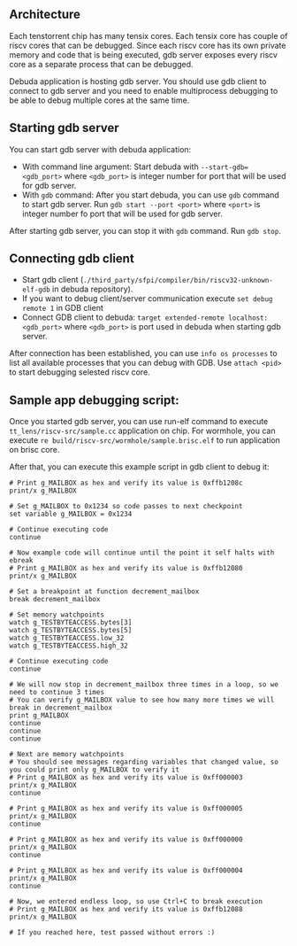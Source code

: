 ## Architecture

Each tenstorrent chip has many tensix cores. Each tensix core has couple of riscv cores that can be debugged. Since each riscv core has its own private memory and code that is being executed, gdb server exposes every riscv core as a separate process that can be debugged.

Debuda application is hosting gdb server. You should use gdb client to connect to gdb server and you need to enable multiprocess debugging to be able to debug multiple cores at the same time.

## Starting gdb server

You can start gdb server with debuda application:

- With command line argument: Start debuda with `--start-gdb=<gdb_port>` where `<gdb_port>` is integer number for port that will be used for gdb server.
- With `gdb` command: After you start debuda, you can use `gdb` command to start gdb server. Run `gdb start --port <port>` where `<port>` is integer number fo port that will be used for gdb server.

After starting gdb server, you can stop it with `gdb` command. Run `gdb stop`.

## Connecting gdb client

- Start gdb client (`./third_party/sfpi/compiler/bin/riscv32-unknown-elf-gdb` in debuda repository).
- If you want to debug client/server communication execute `set debug remote 1` in GDB client
- Connect GDB client to debuda: `target extended-remote localhost:<gdb_port>` where `<gdb_port>` is port used in debuda when starting gdb server.

After connection has been established, you can use `info os processes` to list all available processes that you can debug with GDB. Use `attach <pid>` to start debugging selested riscv core.

## Sample app debugging script:

Once you started gdb server, you can use run-elf command to execute `tt_lens/riscv-src/sample.cc` application on chip. For wormhole, you can execute `re build/riscv-src/wormhole/sample.brisc.elf` to run application on brisc core.

After that, you can execute this example script in gdb client to debug it:

```
# Print g_MAILBOX as hex and verify its value is 0xffb1208c
print/x g_MAILBOX

# Set g_MAILBOX to 0x1234 so code passes to next checkpoint
set variable g_MAILBOX = 0x1234

# Continue executing code
continue

# Now example code will continue until the point it self halts with ebreak
# Print g_MAILBOX as hex and verify its value is 0xffb12080
print/x g_MAILBOX

# Set a breakpoint at function decrement_mailbox
break decrement_mailbox

# Set memory watchpoints
watch g_TESTBYTEACCESS.bytes[3]
watch g_TESTBYTEACCESS.bytes[5]
watch g_TESTBYTEACCESS.low_32
watch g_TESTBYTEACCESS.high_32

# Continue executing code
continue

# We will now stop in decrement_mailbox three times in a loop, so we need to continue 3 times
# You can verify g_MAILBOX value to see how many more times we will break in decrement_mailbox
print g_MAILBOX
continue
continue
continue

# Next are memory watchpoints
# You should see messages regarding variables that changed value, so you could print only g_MAILBOX to verify it
# Print g_MAILBOX as hex and verify its value is 0xff000003
print/x g_MAILBOX
continue

# Print g_MAILBOX as hex and verify its value is 0xff000005
print/x g_MAILBOX
continue

# Print g_MAILBOX as hex and verify its value is 0xff000000
print/x g_MAILBOX
continue

# Print g_MAILBOX as hex and verify its value is 0xff000004
print/x g_MAILBOX
continue

# Now, we entered endless loop, so use Ctrl+C to break execution
# Print g_MAILBOX as hex and verify its value is 0xffb12088
print/x g_MAILBOX

# If you reached here, test passed without errors :)
```
